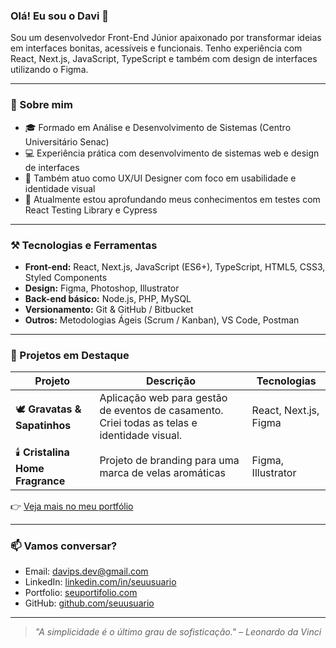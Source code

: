 ### Olá! Eu sou o Davi 👋

Sou um desenvolvedor Front-End Júnior apaixonado por transformar ideias em interfaces bonitas, acessíveis e funcionais. Tenho experiência com React, Next.js, JavaScript, TypeScript e também com design de interfaces utilizando o Figma.

---

### 🧠 Sobre mim
- 🎓 Formado em Análise e Desenvolvimento de Sistemas (Centro Universitário Senac)
- 💻 Experiência prática com desenvolvimento de sistemas web e design de interfaces
- 🎨 Também atuo como UX/UI Designer com foco em usabilidade e identidade visual
- 🌱 Atualmente estou aprofundando meus conhecimentos em testes com React Testing Library e Cypress

---

### ⚒️ Tecnologias e Ferramentas
- **Front-end:** React, Next.js, JavaScript (ES6+), TypeScript, HTML5, CSS3, Styled Components
- **Design:** Figma, Photoshop, Illustrator
- **Back-end básico:** Node.js, PHP, MySQL
- **Versionamento:** Git & GitHub / Bitbucket
- **Outros:** Metodologias Ágeis (Scrum / Kanban), VS Code, Postman

---

### 🚀 Projetos em Destaque

| Projeto | Descrição | Tecnologias |
|--------|-----------|-------------|
| 🕊️ **Gravatas & Sapatinhos** | Aplicação web para gestão de eventos de casamento. Criei todas as telas e identidade visual. | React, Next.js, Figma |
| 🕯️ **Cristalina Home Fragrance** | Projeto de branding para uma marca de velas aromáticas | Figma, Illustrator |

👉 [Veja mais no meu portfólio](https://davipereira.com)  

---

### 📫 Vamos conversar?
- Email: [davips.dev@gmail.com](mailto:davips.dev@gmail.com)  
- LinkedIn: [linkedin.com/in/seuusuario](https://linkedin.com/in/davi-spereira)  
- Portfolio: [seuportifolio.com](https://davipereira.com)  
- GitHub: [github.com/seuusuario](https://github.com/davipereira01)

---

> *"A simplicidade é o último grau de sofisticação." – Leonardo da Vinci*
